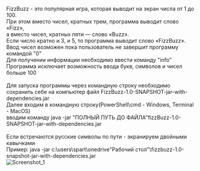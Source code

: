 FizzBuzz - это популярная игра, которая выводит на экран числа от 1 до 100.\
При этом вместо чисел, кратных трем, программа выводит слово «Fizz»,\
а вместо чисел, кратных пяти — слово «Buzz».\
Если число кратно и 3, и 5, то программа выводит слово «FizzBuzz».\
Ввод чисел возможен пока пользователь не завершит программу командой "0"\
Для получении информации необходимо ввести команду "info"\
Программа исключает возможность ввода букв, символов и чисел больше 100\
\
Для запуска программы через командную строку необходимо сохранить себе на компьютер файл FizzBuzz-1.0-SNAPSHOT-jar-with-dependencies.jar\
Далее входим в командную строку(PowerShell\cmd - Windows, Terminal - MacOS)\
вводим команду java -jar "ПОЛНЫЙ ПУТЬ ДО ФАЙЛА"fizzBuzz-1.0-SNAPSHOT-jar-with-dependencies.jar\
\
Если встречаются русские символы по пути - экранируем двойными кавычками\
Пример: java -jar c:\users\spart\onedrive\"Рабочий стол"\fizzbuzz-1.0-snapshot-jar-with-dependencies.jar\
![Screenshot_1](https://user-images.githubusercontent.com/83313585/177057502-e6bb198e-67b6-4916-b9bf-5f86d41a1420.png)
